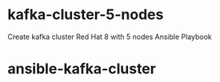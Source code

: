 # kafka-cluster-5-nodes
Create kafka cluster Red Hat 8 with 5 nodes Ansible Playbook
# ansible-kafka-cluster
